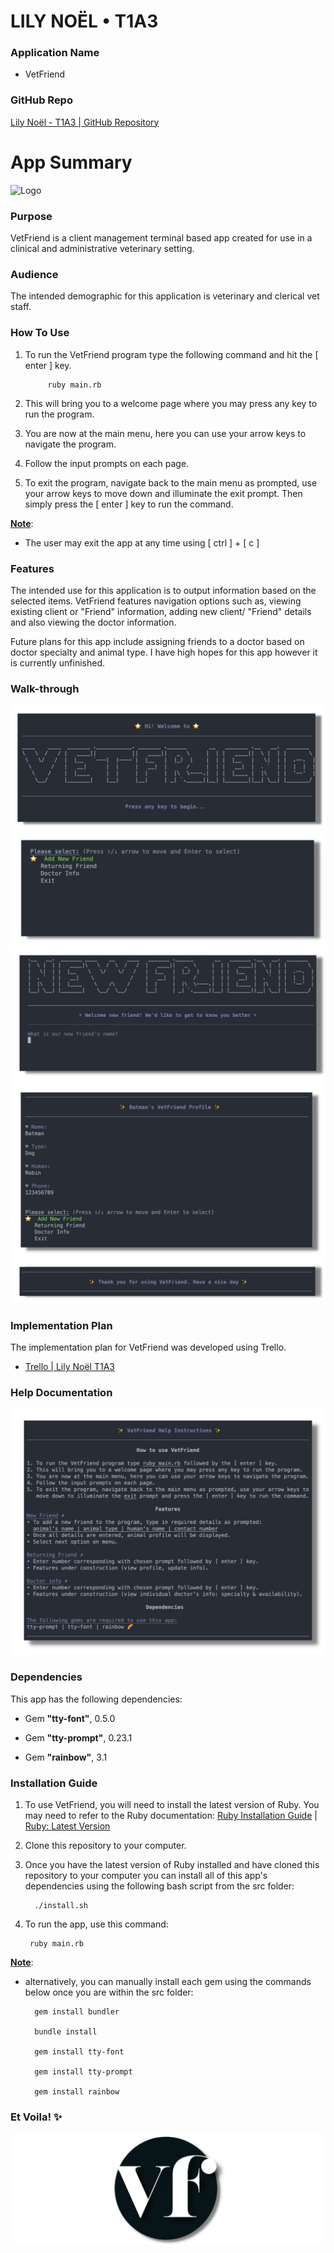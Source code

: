 
# LILY NOËL • T1A3
### Application Name
- VetFriend

### GitHub Repo
[Lily Noël - T1A3 | GitHub Repository](https://github.com/lilynoel/T1A3)

# App Summary

![Logo](./docs/T1A3.png)

### Purpose 
VetFriend is a client management terminal based app created for use in a clinical and administrative veterinary setting. 
### Audience 
The intended demographic for this application is veterinary and clerical vet staff. 

###  How To Use 
1. To run the VetFriend program type the following command and hit the [ enter ] key.

            ruby main.rb

2. This will bring you to a welcome page where you may press any key to run the program.

3. You are now at the main menu, here you can use your arrow keys to navigate the program.
   
4. Follow the input prompts on each page.

1. To exit the program, navigate back to the main menu as prompted, use your arrow keys to move down and illuminate the exit prompt. Then simply press the [ enter ] key to run the command.

<u><b>Note</b></u>:
- The user may exit the app at any time using [ ctrl ] + [ c ]
  
###  Features 
The intended use for this application is to output information based on the selected items. VetFriend features navigation options such as, viewing existing client or "Friend" information, adding new client/ "Friend" details and also viewing the doctor information.

Future plans for this app include assigning friends to a doctor based on doctor specialty and animal type. I have high hopes for this app however it is currently unfinished. 

### Walk-through

![WelcomePage](./docs/welcome.png)
![MainMenu](./docs/main-menu.png)
![NewFriend](./docs/new-friend.png)
![Profile](./docs/profile.png)
![ThankYou](./docs/thankyou.png)

### Implementation Plan 
The implementation plan for VetFriend was developed using Trello. 
- [Trello | Lily Noël T1A3](https://trello.com/b/Lw1CPssH/t1a3)

### Help Documentation
![HelpInfo](./docs/help-screen.png)

### Dependencies 
This app has the following dependencies:

- Gem <b>"tty-font"</b>, 0.5.0

- Gem <b>"tty-prompt"</b>, 0.23.1

- Gem <b>"rainbow"</b>, 3.1

### Installation Guide 

1. To use VetFriend, you will need to install the latest version of Ruby. You may need to refer to the Ruby documentation:  [Ruby Installation Guide](https://www.ruby-lang.org/en/documentation/installation/) | [Ruby: Latest Version](https://www.ruby-lang.org/en/)

2. Clone this repository to your computer. 

3. Once you have the latest version of Ruby installed and have cloned this repository to your computer you can install all of this app's dependencies using the following bash script from the src folder:
        
         ./install.sh

4. To run the app, use this command:
            
        ruby main.rb

<u><b>Note</b></u>:

- alternatively, you can manually install each gem using the commands below once you are within the src folder:


        gem install bundler 

        bundle install 

        gem install tty-font

        gem install tty-prompt

        gem install rainbow


### Et Voila! ✨
![Logo](./docs/vf.png) 

<br>
<br>

